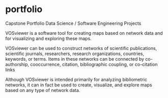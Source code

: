 # portfolio

Capstone Portfolio
Data Science / Software Engineering Projects

VOSviewer is a software tool for creating maps based on network data and for
visualizing and exploring these maps. 

VOSviewer can be used to construct networks of scientific publications,
scientific journals, researchers, research organizations, countries, keywords, or
terms. Items in these networks can be connected by co-authorship, cooccurrence, citation, bibliographic coupling, or co-citation links

Although VOSviewer is intended primarily for analyzing bibliometric networks, it
can in fact be used to create, visualize, and explore maps based on any type of
network data.
